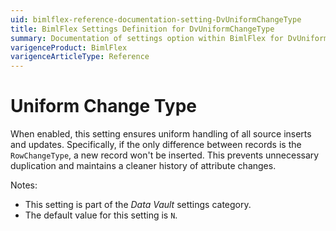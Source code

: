 ```yaml
---
uid: bimlflex-reference-documentation-setting-DvUniformChangeType
title: BimlFlex Settings Definition for DvUniformChangeType
summary: Documentation of settings option within BimlFlex for DvUniformChangeType
varigenceProduct: BimlFlex
varigenceArticleType: Reference
---
```


# Uniform Change Type

When enabled, this setting ensures uniform handling of all source inserts and updates. Specifically, if the only difference between records is the `RowChangeType`, a new record won't be inserted. This prevents unnecessary duplication and maintains a cleaner history of attribute changes.

Notes:

* This setting is part of the *Data Vault* settings category.
* The default value for this setting is `N`.
